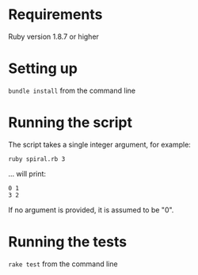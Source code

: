 # Requirements

Ruby version 1.8.7 or higher

# Setting up

```bundle install``` from the command line

# Running the script

The script takes a single integer argument, for example:

```ruby spiral.rb 3```

... will print:

```
0 1
3 2
```

If no argument is provided, it is assumed to be "0".

# Running the tests

```rake test``` from the command line
